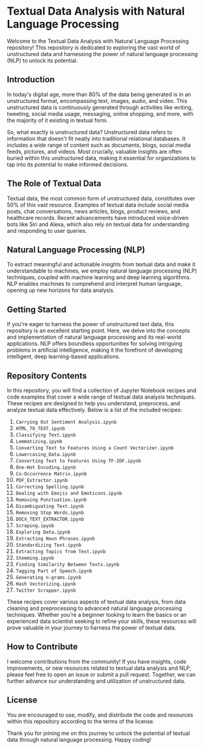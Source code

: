 # Textual Data Analysis with Natural Language Processing

Welcome to the Textual Data Analysis with Natural Language Processing repository! This repository is dedicated to exploring the vast world of unstructured data and harnessing the power of natural language processing (NLP) to unlock its potential.

## Introduction

In today's digital age, more than 80% of the data being generated is in an unstructured format, encompassing text, images, audio, and video. This unstructured data is continuously generated through activities like writing, tweeting, social media usage, messaging, online shopping, and more, with the majority of it existing in textual form.

So, what exactly is unstructured data? Unstructured data refers to information that doesn't fit neatly into traditional relational databases. It includes a wide range of content such as documents, blogs, social media feeds, pictures, and videos. Most crucially, valuable insights are often buried within this unstructured data, making it essential for organizations to tap into its potential to make informed decisions.

## The Role of Textual Data

Textual data, the most common form of unstructured data, constitutes over 50% of this vast resource. Examples of textual data include social media posts, chat conversations, news articles, blogs, product reviews, and healthcare records. Recent advancements have introduced voice-driven bots like Siri and Alexa, which also rely on textual data for understanding and responding to user queries.

## Natural Language Processing (NLP)

To extract meaningful and actionable insights from textual data and make it understandable to machines, we employ natural language processing (NLP) techniques, coupled with machine learning and deep learning algorithms. NLP enables machines to comprehend and interpret human language, opening up new horizons for data analysis.

## Getting Started

If you're eager to harness the power of unstructured text data, this repository is an excellent starting point. Here, we delve into the concepts and implementation of natural language processing and its real-world applications. NLP offers boundless opportunities for solving intriguing problems in artificial intelligence, making it the forefront of developing intelligent, deep learning-based applications.

## Repository Contents

In this repository, you will find a collection of Jupyter Notebook recipes and code examples that cover a wide range of textual data analysis techniques. These recipes are designed to help you understand, preprocess, and analyze textual data effectively. Below is a list of the included recipes:

1. `Carrying Out Sentiment Analysis.ipynb`
2. `HTML_TO_TEXT.ipynb`
3. `Classifying Text.ipynb`
4. `Lemmatizing.ipynb`
5. `Converting Text to Features Using a Count Vectorizer.ipynb`
6. `Lowercasing_Data.ipynb`
7. `Converting Text to Features Using TF-IDF.ipynb`
8. `One-Hot Encoding.ipynb`
9. `Co-Occurrence Matrix.ipynb`
10. `PDF_Extractor.ipynb`
11. `Correcting Spelling.ipynb`
12. `Dealing with Emojis and Emoticons.ipynb`
13. `Removing Punctuation.ipynb`
14. `Disambiguating Text.ipynb`
15. `Removing Stop Words.ipynb`
16. `DOCX_TEXT_EXTRACTOR.ipynb`
17. `Scraping.ipynb`
18. `Exploring Data.ipynb`
19. `Extracting Noun Phrases.ipynb`
20. `Standardizing Text.ipynb`
21. `Extracting Topics from Text.ipynb`
22. `Stemming.ipynb`
23. `Finding Similarity Between Texts.ipynb`
24. `Tagging Part of Speech.ipynb`
25. `Generating n-grams.ipynb`
26. `Hash Vectorizing.ipynb`
27. `Twitter Scrapper.ipynb`

These recipes cover various aspects of textual data analysis, from data cleaning and preprocessing to advanced natural language processing techniques. Whether you're a beginner looking to learn the basics or an experienced data scientist seeking to refine your skills, these resources will prove valuable in your journey to harness the power of textual data.

## How to Contribute

I welcome contributions from the community! If you have insights, code improvements, or new resources related to textual data analysis and NLP, please feel free to open an issue or submit a pull request. Together, we can further advance our understanding and utilization of unstructured data.

## License

You are encouraged to use, modify, and distribute the code and resources within this repository according to the terms of the license.

Thank you for joining me on this journey to unlock the potential of textual data through natural language processing. Happy coding!
